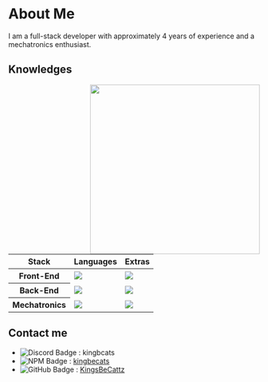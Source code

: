 # About Me 

I am a full-stack developer with approximately 4 years of experience and a mechatronics enthusiast.

## Knowledges
  <!-- <img align="right" src="https://github-readme-stats.vercel.app/api/top-langs/?username=KingsBeCattz&theme=react&count_private=true" /> -->
  <img width="340" align="right" src="https://github-readme-stats.vercel.app/api?username=KingsBeCattz&theme=react&show_icons=true&include_all_commits=true" />
  
  <div>
    <table>
    <thead>
      <tr>
        <th scope="col">Stack</th>
        <th scope="col">Languages</th>
        <th scope="col">Extras</th>
      </tr>
    </thead>
    <tbody>
      <tr>
        <th scope="row">Front-End</th>
        <td><a href="https://skillicons.dev" target="_blank"><img src="https://skillicons.dev/icons?i=ts,js,css,html&perline=3" /></a></td>
        <td><a href="https://skillicons.dev" target="_blank"><img src="https://skillicons.dev/icons?i=astro,vue,react,angular,tailwind&perline=3" /></a></td>
      </tr>
      <tr>
        <th scope="row">Back-End</th>
        <td><a href="https://skillicons.dev" target="_blank"><img src="https://skillicons.dev/icons?i=ts,js,cpp,rust,haxe&perline=3" /></a></td>
        <td><a href="https://skillicons.dev" target="_blank"><img src="https://skillicons.dev/icons?i=express,bun,haxeflixel&perline=3" /></a></td>
      </tr>
      <tr>
        <th scope="row">Mechatronics</th>
        <td><a href="https://skillicons.dev" target="_blank"><img src="https://skillicons.dev/icons?i=cpp&perline=3" /></a></td>
        <td><a href="https://skillicons.dev" target="_blank"><img src="https://skillicons.dev/icons?i=arduino&perline=3" /></a></td>
      </tr>
    </tbody>
    </table>
  </div>

## Contact me
- <img src="https://img.shields.io/badge/-Discord-000000?labelColor=5568f2&logo=discord&logoColor=ffffff" alt="Discord Badge"/> : kingbcats
- <img src="https://img.shields.io/badge/-NPM-000000?labelColor=cd0000&logo=npm&logoColor=ffffff" alt="NPM Badge"/> : [kingbecats](https://www.npmjs.com/~kingbecats)
- <img src="https://img.shields.io/badge/-GitHub-000000?logo=github&logoColor=ffffff" alt="GitHub Badge"/> : [KingsBeCattz](https://github.com/KingsBeCattz/)
